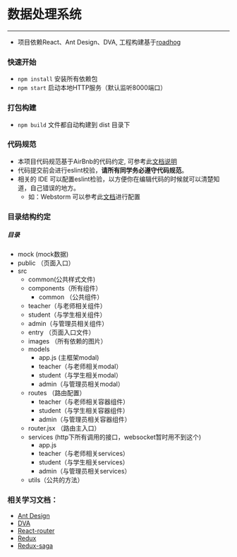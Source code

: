 # 数据处理系统
------------
* 项目依赖React、Ant Design、DVA, 工程构建基于[roadhog](https://github.com/sorrycc/roadhog)

### 快速开始
* `npm install` 安装所有依赖包
* `npm start` 启动本地HTTP服务（默认监听8000端口）

### 打包构建
* `npm build` 文件都自动构建到 dist 目录下 

### 代码规范 
* 本项目代码规范基于AirBnb的代码约定, 可参考此[文档说明](https://github.com/dwqs/react-style-guide)
* 代码提交前会进行eslint校验，**请所有同学务必遵守代码规范**。 
* 相关的 IDE 可以配置eslint检验，以方便你在编辑代码的时候就可以清楚知道，自己错误的地方。
	* 如：Webstorm 可以参考此[文档](https://www.jetbrains.com/help/webstorm/2017.1/eslint.html)进行配置

	
### 目录结构约定
##### 目录
* mock (mock数据)
* public （页面入口）
* src
	* common(公共样式文件)
	* components（所有组件）
		* common （公共组件）
    * teacher（与老师相关组件）
    * student（与学生相关组件）
    * admin（与管理员相关组件）
	* entry （页面入口文件）
	* images （所有依赖的图片）
	* models
		* app.js (主框架modal)
		* teacher（与老师相关modal）
        * student（与学生相关modal）
        * admin（与管理员相关modal）
	* routes （路由配置）
		* teacher（与老师相关容器组件）
        * student（与学生相关容器组件）
        * admin（与管理员相关容器组件）
	* router.jsx 	（路由主入口）
	* services (http下所有调用的接口，websocket暂时用不到这个)
		* app.js 
		* teacher（与老师相关services）
        * student（与学生相关services）
        * admin（与管理员相关services）
	* utils（公共的方法）		
		

		

### 相关学习文档：
* [Ant Design](https://react-guide.github.io/react-router-cn/) 
* [DVA](https://github.com/dvajs/dva/blob/master/docs/API_zh-CN.md)
* [React-router](https://react-guide.github.io/react-router-cn/)
* [Redux](http://cn.redux.js.org/index.html)
* [Redux-saga](http://leonshi.com/redux-saga-in-chinese/index.html)

